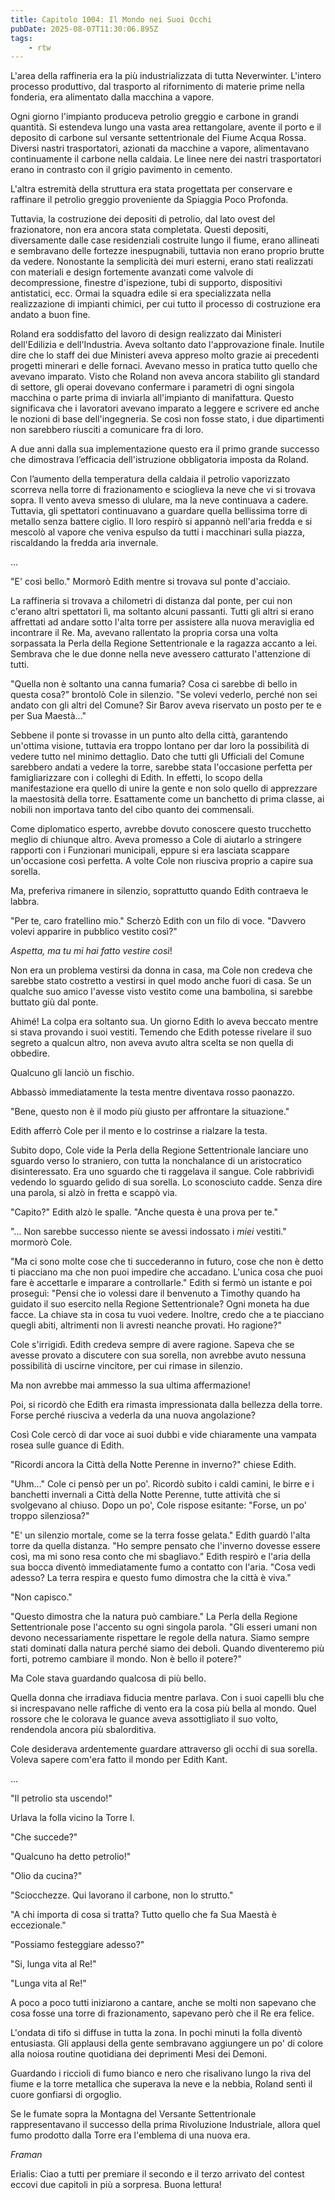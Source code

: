 ```yaml
---
title: Capitolo 1004: Il Mondo nei Suoi Occhi
pubDate: 2025-08-07T11:30:06.895Z
tags:
    - rtw
---
```



L'area della raffineria era la più industrializzata di tutta Neverwinter. L'intero processo produttivo, dal trasporto al rifornimento di materie prime nella fonderia, era alimentato dalla macchina a vapore.


Ogni giorno l'impianto produceva petrolio greggio e carbone in grandi quantità. Si estendeva lungo una vasta area rettangolare, avente il porto e il deposito di carbone sul versante settentrionale del Fiume Acqua Rossa. Diversi nastri trasportatori, azionati da macchine a vapore, alimentavano continuamente il carbone nella caldaia. Le linee nere dei nastri trasportatori erano in contrasto con il grigio pavimento in cemento.


L'altra estremità della struttura era stata progettata per conservare e raffinare il petrolio greggio proveniente da Spiaggia Poco Profonda.


Tuttavia, la costruzione dei depositi di petrolio, dal lato ovest del frazionatore, non era ancora stata completata. Questi depositi, diversamente dalle case residenziali costruite lungo il fiume, erano allineati e sembravano delle fortezze inespugnabili, tuttavia non erano proprio brutte da vedere. Nonostante la semplicità dei muri esterni, erano stati realizzati con materiali e design fortemente avanzati come valvole di decompressione, finestre d'ispezione, tubi di supporto, dispositivi antistatici, ecc.  Ormai la squadra edile si era specializzata nella realizzazione di impianti chimici, per cui tutto il processo di costruzione era andato a buon fine.


Roland era soddisfatto del lavoro di design realizzato dai Ministeri dell'Edilizia e dell'Industria. Aveva soltanto dato l'approvazione finale. Inutile dire che lo staff dei due Ministeri aveva appreso molto grazie ai precedenti progetti minerari e delle fornaci. Avevano messo in pratica tutto quello che avevano imparato. Visto che Roland non aveva ancora stabilito gli standard di settore, gli operai dovevano confermare i parametri di ogni singola macchina o parte prima di inviarla all'impianto di manifattura. Questo significava che i lavoratori avevano imparato a leggere e scrivere ed anche le nozioni di base dell'ingegneria. Se così non fosse stato, i due dipartimenti non sarebbero riusciti a comunicare fra di loro.


A due anni dalla sua implementazione questo era il primo grande successo che dimostrava l’efficacia dell'istruzione obbligatoria imposta da Roland.


Con l’aumento della temperatura della caldaia il petrolio vaporizzato scorreva nella torre di frazionamento e scioglieva la neve che vi si trovava sopra. Il vento aveva smesso di ululare, ma la neve continuava a cadere. Tuttavia, gli spettatori continuavano a guardare quella bellissima torre di metallo senza battere ciglio. Il loro respirò si appannò nell'aria fredda e si mescolò al vapore che veniva espulso da tutti i macchinari sulla piazza, riscaldando la fredda aria invernale.


...


"E' così bello." Mormorò Edith mentre si trovava sul ponte d'acciaio.


La raffineria si trovava a chilometri di distanza dal ponte, per cui non c'erano altri spettatori lì, ma soltanto alcuni passanti. Tutti gli altri si erano affrettati ad andare sotto l'alta torre per assistere alla nuova meraviglia ed incontrare il Re. Ma, avevano rallentato la propria corsa una volta sorpassata la Perla della Regione Settentrionale e la ragazza accanto a lei. Sembrava che le due donne nella neve avessero catturato l'attenzione di tutti.


"Quella non è soltanto una canna fumaria? Cosa ci sarebbe di bello in questa cosa?" brontolò Cole in silenzio. "Se volevi vederlo, perché non sei andato con gli altri del Comune? Sir Barov aveva riservato un posto per te e per Sua Maestà..."


Sebbene il ponte si trovasse in un punto alto della città, garantendo un'ottima visione, tuttavia era troppo lontano per dar loro la possibilità di vedere tutto nel minimo dettaglio. Dato che tutti gli Ufficiali del Comune sarebbero andati a vedere la torre, sarebbe stata l'occasione perfetta per famigliarizzare con i colleghi di Edith. In effetti, lo scopo della manifestazione era quello di unire la gente e non solo quello di apprezzare la maestosità della torre. Esattamente come un banchetto di prima classe, ai nobili non importava tanto del cibo quanto dei commensali.


Come diplomatico esperto, avrebbe dovuto conoscere questo trucchetto meglio di chiunque altro. Aveva promesso a Cole di aiutarlo a stringere rapporti con i Funzionari municipali, eppure si era lasciata scappare un'occasione così perfetta. A volte Cole non riusciva proprio a capire sua sorella.


Ma, preferiva rimanere in silenzio, soprattutto quando Edith contraeva le labbra.


"Per te, caro fratellino mio." Scherzò Edith con un filo di voce. "Davvero volevi apparire in pubblico vestito così?"


<em>Aspetta, ma tu mi hai fatto vestire così</em>!


Non era un problema vestirsi da donna in casa, ma Cole non credeva che sarebbe stato costretto a vestirsi in quel modo anche fuori di casa. Se un qualche suo amico l'avesse visto vestito come una bambolina, si sarebbe buttato giù dal ponte.


Ahimé! La colpa era soltanto sua. Un giorno Edith lo aveva beccato mentre si stava provando i suoi vestiti. Temendo che Edith potesse rivelare il suo segreto a qualcun altro, non aveva avuto altra scelta se non quella di obbedire.


Qualcuno gli lanciò un fischio.


Abbassò immediatamente la testa mentre diventava rosso paonazzo.


"Bene, questo non è il modo più giusto per affrontare la situazione."


Edith afferrò Cole per il mento e lo costrinse a rialzare la testa.


Subito dopo, Cole vide la Perla della Regione Settentrionale lanciare uno sguardo verso lo straniero, con tutta la nonchalance di un aristocratico disinteressato. Era uno sguardo che ti raggelava il sangue. Cole rabbrividì vedendo lo sguardo gelido di sua sorella. Lo sconosciuto cadde. Senza dire una parola, si alzò in fretta e scappò via.


"Capito?" Edith alzò le spalle. "Anche questa è una prova per te."


"... Non sarebbe successo niente se avessi indossato i <em>miei</em> vestiti." mormorò Cole.


"Ma ci sono molte cose che ti succederanno in futuro, cose che non è detto ti piacciano ma che non puoi impedire che accadano. L'unica cosa che puoi fare è accettarle e imparare a controllarle." Edith si fermò un istante e poi proseguì: "Pensi che io volessi dare il benvenuto a Timothy quando ha guidato il suo esercito nella Regione Settentrionale? Ogni moneta ha due facce. La chiave sta in cosa tu vuoi vedere. Inoltre, credo che a te piacciano quegli abiti, altrimenti non li avresti neanche provati. Ho ragione?"


Cole s'irrigidì. Edith credeva sempre di avere ragione. Sapeva che se avesse provato a discutere con sua sorella, non avrebbe avuto nessuna possibilità di uscirne vincitore, per cui rimase in silenzio.


Ma non avrebbe mai ammesso la sua ultima affermazione!


Poi, si ricordò che Edith era rimasta impressionata dalla bellezza della torre. Forse perché riusciva a vederla da una nuova angolazione?


Così Cole cercò di dar voce ai suoi dubbi e vide chiaramente una vampata rosea sulle guance di Edith.


"Ricordi ancora la Città della Notte Perenne in inverno?" chiese Edith.


"Uhm..." Cole ci pensò per un po'. Ricordò subito i caldi camini, le birre e i banchetti invernali a Città della Notte Perenne, tutte attività che si svolgevano al chiuso. Dopo un po', Cole rispose esitante: "Forse, un po' troppo silenziosa?"


"E' un silenzio mortale, come se la terra fosse gelata." Edith guardò l'alta torre da quella distanza. "Ho sempre pensato che l'inverno dovesse essere così, ma mi sono resa conto che mi sbagliavo." Edith respirò e l'aria della sua bocca diventò immediatamente fumo a contatto con l'aria. "Cosa vedi adesso? La terra respira e questo fumo dimostra che la città è viva."


"Non capisco."


"Questo dimostra che la natura può cambiare." La Perla della Regione Settentrionale pose l'accento su ogni singola parola. "Gli esseri umani non devono necessariamente rispettare le regole della natura. Siamo sempre stati dominati dalla natura perché siamo dei deboli. Quando diventeremo più forti, potremo cambiare il mondo. Non è bello il potere?"


Ma Cole stava guardando qualcosa di più bello.


Quella donna che irradiava fiducia mentre parlava. Con i suoi capelli blu che si increspavano nelle raffiche di vento era la cosa più bella al mondo. Quel rossore che le colorava le guance aveva assottigliato il suo volto, rendendola ancora più sbalorditiva.


Cole desiderava ardentemente guardare attraverso gli occhi di sua sorella. Voleva sapere com'era fatto il mondo per Edith Kant.


...


"Il petrolio sta uscendo!"


Urlava la folla vicino la Torre I.


"Che succede?"


"Qualcuno ha detto petrolio!"


"Olio da cucina?"


"Sciocchezze. Qui lavorano il carbone, non lo strutto."


"A chi importa di cosa si tratta? Tutto quello che fa Sua Maestà è eccezionale."


"Possiamo festeggiare adesso?"


"Si, lunga vita al Re!"


"Lunga vita al Re!"


A poco a poco tutti iniziarono a cantare, anche se molti non sapevano che cosa fosse una torre di frazionamento, sapevano però che il Re era felice.


L'ondata di tifo si diffuse in tutta la zona. In pochi minuti la folla diventò entusiasta. Gli applausi della gente sembravano aggiungere un po' di colore alla noiosa routine quotidiana dei deprimenti Mesi dei Demoni.


Guardando i riccioli di fumo bianco e nero che risalivano lungo la riva del fiume e la torre metallica che superava la neve e la nebbia, Roland sentì il cuore gonfiarsi di orgoglio.


Se le fumate sopra la Montagna del Versante Settentrionale rappresentavano il successo della prima Rivoluzione Industriale, allora quel fumo prodotto dalla Torre era l'emblema di una nuova era.




<em>Framan</em>


Erialis: Ciao a tutti per premiare il secondo e il terzo arrivato del contest eccovi due capitoli in più a sorpresa. Buona lettura!
                                


                                



